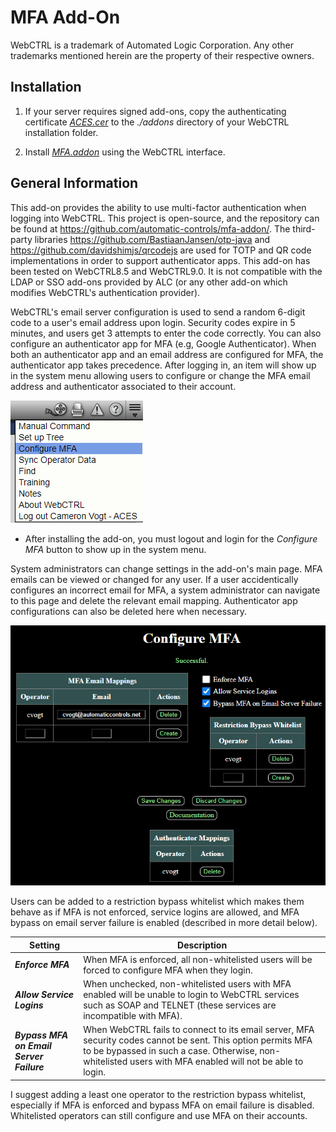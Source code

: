 
# MFA Add-On

WebCTRL is a trademark of Automated Logic Corporation. Any other trademarks mentioned herein are the property of their respective owners.

## Installation

1. If your server requires signed add-ons, copy the authenticating certificate [*ACES.cer*](https://github.com/automatic-controls/addon-dev-script/blob/main/ACES.cer?raw=true) to the *./addons* directory of your WebCTRL installation folder.

2. Install [*MFA.addon*](https://github.com/automatic-controls/mfa-addon/releases/latest/download/MFA.addon) using the WebCTRL interface.

## General Information

This add-on provides the ability to use multi-factor authentication when logging into WebCTRL. This project is open-source, and the repository can be found at <https://github.com/automatic-controls/mfa-addon/>. The third-party libraries <https://github.com/BastiaanJansen/otp-java> and <https://github.com/davidshimjs/qrcodejs> are used for TOTP and QR code implementations in order to support authenticator apps. This add-on has been tested on WebCTRL8.5 and WebCTRL9.0. It is not compatible with the LDAP or SSO add-ons provided by ALC (or any other add-on which modifies WebCTRL's authentication provider).

WebCTRL's email server configuration is used to send a random 6-digit code to a user's email address upon login. Security codes expire in 5 minutes, and users get 3 attempts to enter the code correctly. You can also configure an authenticator app for MFA (e.g, Google Authenticator). When both an authenticator app and an email address are configured for MFA, the authenticator app takes precedence. After logging in, an item will show up in the system menu allowing users to configure or change the MFA email address and authenticator associated to their account.

![](./images/system_menu.png)

- After installing the add-on, you must logout and login for the *Configure MFA* button to show up in the system menu.

System administrators can change settings in the add-on's main page. MFA emails can be viewed or changed for any user. If a user accidentically configures an incorrect email for MFA, a system administrator can navigate to this page and delete the relevant email mapping. Authenticator app configurations can also be deleted here when necessary.

![](./images/main_page.png)

Users can be added to a restriction bypass whitelist which makes them behave as if MFA is not enforced, service logins are allowed, and MFA bypass on email server failure is enabled (described in more detail below).

| Setting | Description |
| - | - |
| ***Enforce MFA*** | When MFA is enforced, all non-whitelisted users will be forced to configure MFA when they login. |
| ***Allow Service Logins*** | When unchecked, non-whitelisted users with MFA enabled will be unable to login to WebCTRL services such as SOAP and TELNET (these services are incompatible with MFA). |
| ***Bypass MFA on Email Server Failure*** | When WebCTRL fails to connect to its email server, MFA security codes cannot be sent. This option permits MFA to be bypassed in such a case. Otherwise, non-whitelisted users with MFA enabled will not be able to login. |

I suggest adding a least one operator to the restriction bypass whitelist, especially if MFA is enforced and bypass MFA on email failure is disabled. Whitelisted operators can still configure and use MFA on their accounts.